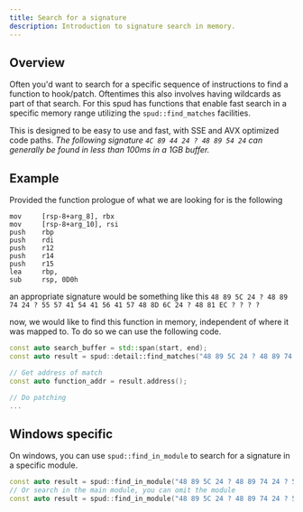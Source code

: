 ```yaml
---
title: Search for a signature
description: Introduction to signature search in memory.
---
```


## Overview

Often you'd want to search for a specific sequence of instructions to find a function to hook/patch. Oftentimes this also involves having wildcards as part of that search.
For this spud has functions that enable fast search in a specific memory range
utilizing the `spud::find_matches` facilities.

This is designed to be easy to use and fast, with SSE and AVX optimized code paths.
_The following signature `4C 89 44 24 ? 48 89 54 24` can generally be found in less than 100ms in a 1GB buffer._

## Example

Provided the function prologue of what we are looking for is the following
```
mov     [rsp-8+arg_8], rbx
mov     [rsp-8+arg_10], rsi
push    rbp
push    rdi
push    r12
push    r14
push    r15
lea     rbp, 
sub     rsp, 0D0h
```
an appropriate signature would be something like this
`48 89 5C 24 ? 48 89 74 24 ? 55 57 41 54 41 56 41 57 48 8D 6C 24 ? 48 81 EC ? ? ? ?`

now, we would like to find this function in memory, independent of where it was mapped to.
To do so we can use the following code.

```c++
const auto search_buffer = std::span(start, end);
const auto result = spud::detail::find_matches("48 89 5C 24 ? 48 89 74 24 ? 55 57 41 54 41 56 41 57 48 8D 6C 24 ? 48 81 EC ? ? ? ?", search_buffer);

// Get address of match
const auto function_addr = result.address();

// Do patching
...
```


## Windows specific

On windows, you can use `spud::find_in_module` to search for a signature in a specific module.

```c++
const auto result = spud::find_in_module("48 89 5C 24 ? 48 89 74 24 ? 55 57 41 54 41 56 41 57 48 8D 6C 24 ? 48 81 EC ? ? ? ?", "Game.exe");
// Or search in the main module, you can omit the module
const auto result = spud::find_in_module("48 89 5C 24 ? 48 89 74 24 ? 55 57 41 54 41 56 41 57 48 8D 6C 24 ? 48 81 EC ? ? ? ?");
```